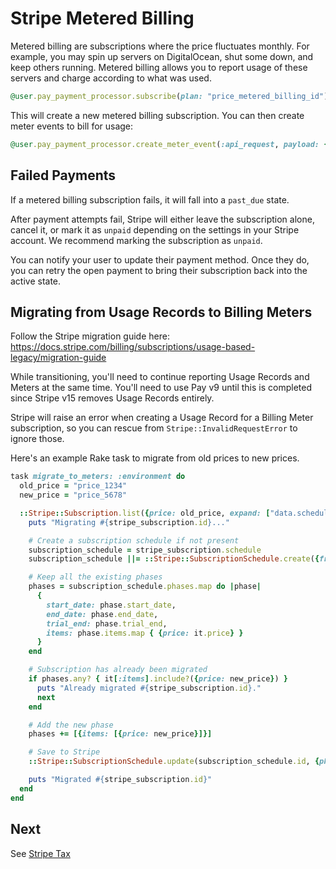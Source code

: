# Stripe Metered Billing

Metered billing are subscriptions where the price fluctuates monthly. For example, you may spin up servers on DigitalOcean, shut some down, and keep others running. Metered billing allows you to report usage of these servers and charge according to what was used.

```ruby
@user.pay_payment_processor.subscribe(plan: "price_metered_billing_id")
```

This will create a new metered billing subscription. You can then create meter events to bill for usage:

```ruby
@user.pay_payment_processor.create_meter_event(:api_request, payload: { value: 1 })
```

## Failed Payments

If a metered billing subscription fails, it will fall into a `past_due` state.

After payment attempts fail, Stripe will either leave the subscription alone, cancel it, or mark it as `unpaid` depending on the settings in your Stripe account.
We recommend marking the subscription as `unpaid`.

You can notify your user to update their payment method. Once they do, you can retry the open payment to bring their subscription back into the active state.

## Migrating from Usage Records to Billing Meters

Follow the Stripe migration guide here: https://docs.stripe.com/billing/subscriptions/usage-based-legacy/migration-guide

While transitioning, you'll need to continue reporting Usage Records and Meters at the same time. You'll need to use Pay v9 until this is completed since Stripe v15 removes Usage Records entirely.

Stripe will raise an error when creating a Usage Record for a Billing Meter subscription, so you can rescue from `Stripe::InvalidRequestError` to ignore those.

Here's an example Rake task to migrate from old prices to new prices.

```ruby
task migrate_to_meters: :environment do
  old_price = "price_1234"
  new_price = "price_5678"

  ::Stripe::Subscription.list({price: old_price, expand: ["data.schedule"]}).auto_paging_each do |stripe_subscription|
    puts "Migrating #{stripe_subscription.id}..."

    # Create a subscription schedule if not present
    subscription_schedule = stripe_subscription.schedule
    subscription_schedule ||= ::Stripe::SubscriptionSchedule.create({from_subscription: stripe_subscription.id})

    # Keep all the existing phases
    phases = subscription_schedule.phases.map do |phase|
      {
        start_date: phase.start_date,
        end_date: phase.end_date,
        trial_end: phase.trial_end,
        items: phase.items.map { {price: it.price} }
      }
    end

    # Subscription has already been migrated
    if phases.any? { it[:items].include?({price: new_price}) }
      puts "Already migrated #{stripe_subscription.id}."
      next
    end

    # Add the new phase
    phases += [{items: [{price: new_price}]}]

    # Save to Stripe
    ::Stripe::SubscriptionSchedule.update(subscription_schedule.id, {phases: phases})

    puts "Migrated #{stripe_subscription.id}"
  end
end
```

## Next

See [Stripe Tax](7_stripe_tax.md)
